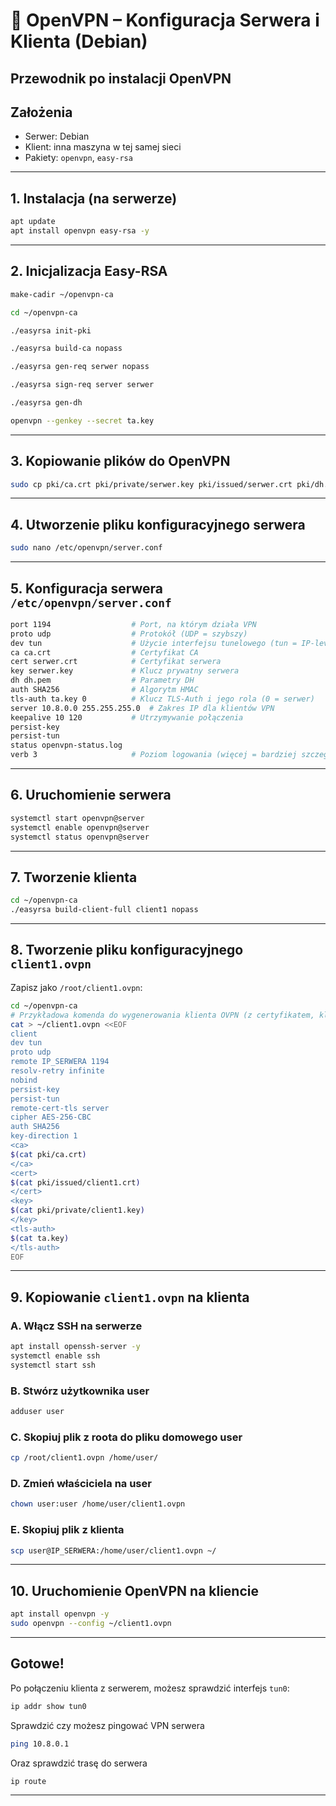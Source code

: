 # 📡 OpenVPN – Konfiguracja Serwera i Klienta (Debian)

Przewodnik po instalacji OpenVPN
---

## Założenia

- Serwer: Debian
- Klient: inna maszyna w tej samej sieci
- Pakiety: `openvpn`, `easy-rsa`

---

##  1. Instalacja (na serwerze)

```bash
apt update
apt install openvpn easy-rsa -y
```

---

##  2. Inicjalizacja Easy-RSA

```bash
make-cadir ~/openvpn-ca
```
```bash
cd ~/openvpn-ca
```
```bash
./easyrsa init-pki
```
```bash
./easyrsa build-ca nopass
```
```bash
./easyrsa gen-req serwer nopass
```
```bash
./easyrsa sign-req server serwer
```
```bash
./easyrsa gen-dh
```
```bash
openvpn --genkey --secret ta.key
```
---

##  3. Kopiowanie plików do OpenVPN

```bash
sudo cp pki/ca.crt pki/private/serwer.key pki/issued/serwer.crt pki/dh.pem ta.key /etc/openvpn/
```

---

##  4. Utworzenie pliku konfiguracyjnego serwera

```bash
sudo nano /etc/openvpn/server.conf
```

---


##  5. Konfiguracja serwera `/etc/openvpn/server.conf`

```bash
port 1194                  # Port, na którym działa VPN
proto udp                  # Protokół (UDP = szybszy)
dev tun                    # Użycie interfejsu tunelowego (tun = IP-level VPN)
ca ca.crt                  # Certyfikat CA
cert serwer.crt            # Certyfikat serwera
key serwer.key             # Klucz prywatny serwera
dh dh.pem                  # Parametry DH
auth SHA256                # Algorytm HMAC
tls-auth ta.key 0          # Klucz TLS-Auth i jego rola (0 = serwer)
server 10.8.0.0 255.255.255.0  # Zakres IP dla klientów VPN
keepalive 10 120           # Utrzymywanie połączenia
persist-key
persist-tun
status openvpn-status.log
verb 3                     # Poziom logowania (więcej = bardziej szczegółowo)

```

---

##  6. Uruchomienie serwera

```bash
systemctl start openvpn@server
systemctl enable openvpn@server
systemctl status openvpn@server
```
---

##  7. Tworzenie klienta

```bash
cd ~/openvpn-ca
./easyrsa build-client-full client1 nopass
```
---

##  8. Tworzenie pliku konfiguracyjnego `client1.ovpn`

Zapisz jako `/root/client1.ovpn`:

```bash
cd ~/openvpn-ca
# Przykładowa komenda do wygenerowania klienta OVPN (z certyfikatem, kluczem i ta.key)
cat > ~/client1.ovpn <<EOF
client
dev tun
proto udp
remote IP_SERWERA 1194
resolv-retry infinite
nobind
persist-key
persist-tun
remote-cert-tls server
cipher AES-256-CBC
auth SHA256
key-direction 1
<ca>
$(cat pki/ca.crt)
</ca>
<cert>
$(cat pki/issued/client1.crt)
</cert>
<key>
$(cat pki/private/client1.key)
</key>
<tls-auth>
$(cat ta.key)
</tls-auth>
EOF

```

---

##  9. Kopiowanie `client1.ovpn` na klienta

### A. Włącz SSH na serwerze

```bash
apt install openssh-server -y
systemctl enable ssh
systemctl start ssh
```
### B. Stwórz użytkownika user
```bash
adduser user
```
### C. Skopiuj plik z roota do pliku domowego user
```bash
cp /root/client1.ovpn /home/user/
```
### D. Zmień właściciela na user
```bash
chown user:user /home/user/client1.ovpn
```
### E. Skopiuj plik z klienta
```bash
scp user@IP_SERWERA:/home/user/client1.ovpn ~/
```
---

##  10. Uruchomienie OpenVPN na kliencie

```bash
apt install openvpn -y
sudo openvpn --config ~/client1.ovpn
```

---

##  Gotowe!

Po połączeniu klienta z serwerem, możesz sprawdzić interfejs `tun0`:

```bash
ip addr show tun0
```
Sprawdzić czy możesz pingować VPN serwera
```bash
ping 10.8.0.1
```
Oraz sprawdzić trasę do serwera
```bash
ip route
```


---
